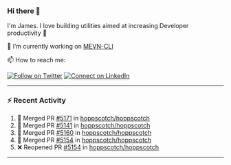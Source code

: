 ### Hi there 👋

I'm James. I love building utilities aimed at increasing Developer productivity :raised_hands: 

🔭 I’m currently working on [MEVN-CLI](https://github.com/madlabsinc/mevn-cli)

📫 How to reach me:

[![Follow on Twitter](https://img.shields.io/badge/--twitter?label=Twitter&logo=Twitter&style=social)](https://twitter.com/james_madhacks) [![Connect on LinkedIn](https://img.shields.io/badge/--linkedin?label=LinkedIn&logo=LinkedIn&style=social)](https://www.linkedin.com/in/jamesgeorge007)

---

### :zap: Recent Activity

<!--START_SECTION:activity-->
1. 🎉 Merged PR [#5171](https://github.com/hoppscotch/hoppscotch/pull/5171) in [hoppscotch/hoppscotch](https://github.com/hoppscotch/hoppscotch)
2. 🎉 Merged PR [#5141](https://github.com/hoppscotch/hoppscotch/pull/5141) in [hoppscotch/hoppscotch](https://github.com/hoppscotch/hoppscotch)
3. 🎉 Merged PR [#5160](https://github.com/hoppscotch/hoppscotch/pull/5160) in [hoppscotch/hoppscotch](https://github.com/hoppscotch/hoppscotch)
4. 🎉 Merged PR [#5154](https://github.com/hoppscotch/hoppscotch/pull/5154) in [hoppscotch/hoppscotch](https://github.com/hoppscotch/hoppscotch)
5. ❌ Reopened PR [#5154](https://github.com/hoppscotch/hoppscotch/pull/5154) in [hoppscotch/hoppscotch](https://github.com/hoppscotch/hoppscotch)
<!--END_SECTION:activity-->

---

<!--
**jamesgeorge007/jamesgeorge007** is a ✨ _special_ ✨ repository because its `README.md` (this file) appears on your GitHub profile.

Here are some ideas to get you started:

- 🌱 I’m currently learning ...
- 👯 I’m looking to collaborate on ...
- 🤔 I’m looking for help with ...
- 💬 Ask me about ...
- 😄 Pronouns: ...
- ⚡ Fun fact: ...
-->
